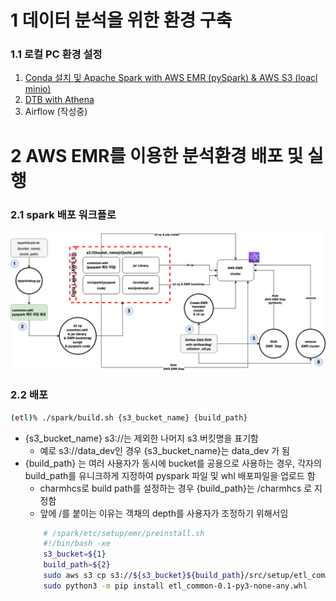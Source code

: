 # 1 데이터 분석을 위한 환경 구축

### 1.1 로컬 PC 환경 설정

1. [Conda 설치 및 Apache Spark with AWS EMR (pySpark) &  AWS S3 (loacl minio)](https://github.com/charmhcs/data_dev/tree/master/spark#readme)
2. [DTB with Athena](https://github.com/charmhcs/data_dev/tree/master/dbt)
3. Airflow (작성중)

# 2 AWS EMR를 이용한 분석환경 배포 및 실행

### 2.1 spark 배포 워크플로
![](https://github.com/charmhcs/data_dev/blob/master/pyspark.drawio.png?raw=true)

### 2.2 배포

```bash
(etl)% ./spark/build.sh {s3_bucket_name} {build_path}
```
- {s3_bucket_name} s3://는 제외한 나머지 s3 버킷명을 표기함
  - 예로 s3://data_dev인 경우  {s3_bucket_name}는 data_dev 가 됨
- {build_path} 는 여러 사용자가 동시에 bucket를 공용으로 사용하는 경우, 각자의 build_path를 유니크하게 지정하여 pyspark 파일 및 whl 배포파일을 업로드 함
  - charmhcs로 build path를 설정하는 경우 {build_path}는 /charmhcs 로 지정함
  - 앞에 /를 붙이는 이유는 객채의 depth를 사용자가 조정하기 위해서임
  ```bash
      # /spark/etc/setup/emr/preinstall.sh
      #!/bin/bash -xe
      s3_bucket=${1}
      build_path=${2}
      sudo aws s3 cp s3://${s3_bucket}${build_path}/src/setup/etl_common-0.1-py3-none-any.whl ./
      sudo python3 -m pip install etl_common-0.1-py3-none-any.whl
  ```